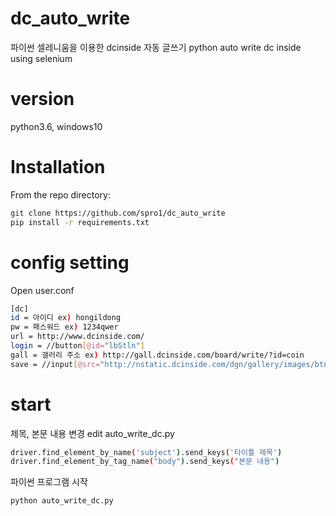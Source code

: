 ﻿# dc_auto_write
파이썬 셀레니움을 이용한 dcinside 자동 글쓰기
python auto write dc inside using selenium

# version
python3.6, windows10

# Installation

From the repo directory:
```bash
git clone https://github.com/spro1/dc_auto_write
pip install -r requirements.txt
```

# config setting
Open user.conf
```bash
[dc]
id = 아이디 ex) hongildong
pw = 패스워드 ex) 1234qwer
url = http://www.dcinside.com/
login = //button[@id="lbStln"]
gall = 갤러리 주소 ex) http://gall.dcinside.com/board/write/?id=coin
save = //input[@src="http://nstatic.dcinside.com/dgn/gallery/images/btn_save.gif"]
```

# start
제목, 본문 내용 변경
edit auto_write_dc.py
```bash
driver.find_element_by_name('subject').send_keys('타이틀 제목')
driver.find_element_by_tag_name("body").send_keys("본문 내용")
```
파이썬 프로그램 시작
```bash
python auto_write_dc.py
```

# 